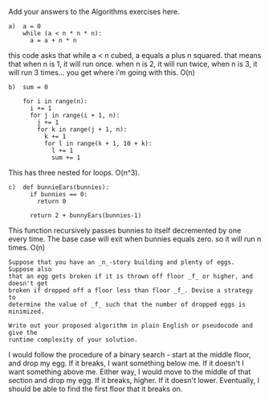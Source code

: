 Add your answers to the Algorithms exercises here.


```
a)  a = 0
    while (a < n * n * n):
      a = a + n * n
```
 this code asks that while a < n cubed, a equals a plus n squared. that means that when n is 1, it will run once. when n is 2, it will run twice, when n is 3, it will run 3 times... you get where i'm going with this. O(n)
```
b)  sum = 0

    for i in range(n):
      i += 1
      for j in range(i + 1, n):
        j += 1
        for k in range(j + 1, n):
          k += 1
          for l in range(k + 1, 10 + k):
            l += 1
            sum += 1
```
This has three nested for loops. O(n^3).
```
c)  def bunnieEars(bunnies):
      if bunnies == 0:
        return 0

      return 2 + bunnyEars(bunnies-1)
```
This function recursively passes bunnies to itself decremented by one every time. The base case will exit when bunnies equals zero. so it will run n times. O(n)

```
Suppose that you have an _n_-story building and plenty of eggs. Suppose also
that an egg gets broken if it is thrown off floor _f_ or higher, and doesn't get
broken if dropped off a floor less than floor _f_. Devise a strategy to
determine the value of _f_ such that the number of dropped eggs is minimized.

Write out your proposed algorithm in plain English or pseudocode and give the
runtime complexity of your solution.
```

I would follow the procedure of a binary search - start at the middle floor, and drop my egg. If it breaks, I want something below me. If it doesn't I want something above me. Either way, I would move to the middle of that section and drop my egg. If it breaks, higher. If it doesn't lower. Eventually, I should be able to find the first floor that it breaks on.

